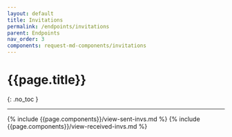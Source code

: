 ```yaml
---
layout: default
title: Invitations
permalink: /endpoints/invitations
parent: Endpoints
nav_order: 3
components: request-md-components/invitations
---
```


# {{page.title}}
{: .no_toc }

---

{% include {{page.components}}/view-sent-invs.md %}
{% include {{page.components}}/view-received-invs.md %}
